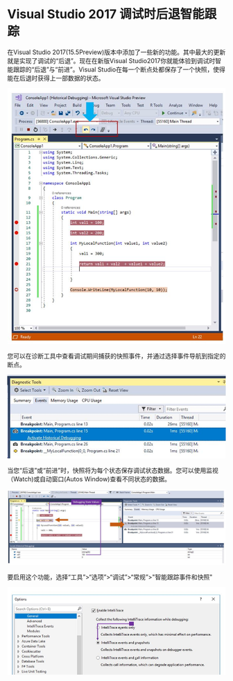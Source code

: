 # Visual Studio 2017 调试时后退智能跟踪
在Visual Studio 2017(15.5Preview)版本中添加了一些新的功能。其中最大的更新就是实现了调试的“后退”。现在在新版Visual Studio2017你就能体验到调试时智能跟踪的“后退”与“前进”。Visual Studio在每一个断点处都保存了一个快照，使得能在后退时获得上一部数据的状态。

![](imgs/step-backward-and-forward-debugging.jpg)

您可以在诊断工具中查看调试期间捕获的快照事件，并通过选择事件导航到指定的断点。

![](imgs/debugging-events.jpg)

当您“后退”或“前进”时，快照将为每个状态保存调试状态数据。您可以使用监视（Watch)或自动窗口(Autos Window)查看不同状态的数据。

![](imgs/debugging-state-values.jpg)

要启用这个功能，选择“工具”>“选项”>“调试”>“常规”>"智能跟踪事件和快照"

![](imgs/enable-step-back-debugging.jpg)